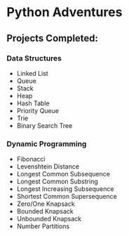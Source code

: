# Python Adventures

## Projects Completed:

### Data Structures
- Linked List
- Queue
- Stack
- Heap
- Hash Table
- Priority Queue
- Trie
- Binary Search Tree
### Dynamic Programming
- Fibonacci
- Levenshtein Distance
- Longest Common Subsequence
- Longest Common Substring
- Longest Increasing Subsequence
- Shortest Common Supersequence
- Zero/One Knapsack
- Bounded Knapsack
- Unbounded Knapsack
- Number Partitions

